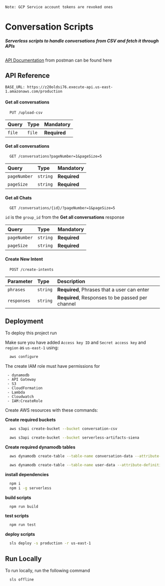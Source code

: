 ```bash
Note: GCP Service account tokens are revoked ones
```
# Conversation Scripts
##### Serverless scripts to handle conversations from CSV and fetch it through APIs
##
[API Documentation](https://documenter.getpostman.com/view/25655079/2s93mBxKZw) from postman can be found here




## API Reference

```http
BASE_URL: https://z20oldsi76.execute-api.us-east-1.amazonaws.com/production
```

#### Get all conversations

```http
  PUT /upload-csv
```

| Query | Type     | Mandatory                |
| :-------- | :------- | :------------------------- |
| `file` | `file` | **Required**|

#### Get all conversations

```http
  GET /conversations?pageNumber=1&pageSize=5
```

| Query | Type     | Mandatory                |
| :-------- | :------- | :------------------------- |
| `pageNumber` | `string` | **Required**|
| `pageSize` | `string` | **Required**|


#### Get all Chats

```http
  GET /conversations/{id}/?pageNumber=1&pageSize=5
```
`id` is the `group_id` from the **Get all conversations** response

| Query | Type     | Mandatory                |
| :-------- | :------- | :------------------------- |
| `pageNumber` | `string` | **Required**|
| `pageSize` | `string` | **Required**|

#### Create New Intent

```http
  POST /create-intents
```

| Parameter | Type     | Description                |
| :-------- | :------- | :------------------------- |
| `phrases` | `string` | **Required**, Phrases that a user can enter|
| `responses` | `string` | **Required**, Responses to be passed per channel|





## Deployment

To deploy this project run

Make sure you have added `Access key ID` and `Secret access key` and `region` as `us-east-1` using:

```bash
  aws configure
```

The create IAM role must have permissions for

```
 - dynamodb
 - API Gateway
 - S3
 - CloudFormation
 - Lambda
 - Cloudwatch
 - IAM:CreateRole
 ```

Create AWS resources with these commands:

**Create required buckets**
```bash
  aws s3api create-bucket --bucket conversation-csv

  aws s3api create-bucket --bucket serverless-artifacts-siena
```

**Create required dynamodb tables**
```bash
  aws dynamodb create-table --table-name conversation-data --attribute-definitions AttributeName=message_id,AttributeType=S AttributeName=group_id,AttributeType=S --key-schema AttributeName=message_id,KeyType=HASH AttributeName=group_id,KeyType=RANGE --billing-mode PAY_PER_REQUEST

  aws dynamodb create-table --table-name user-data --attribute-definitions AttributeName=group_id,AttributeType=S --key-schema AttributeName=group_id,KeyType=HASH --billing-mode PAY_PER_REQUEST
```

**install dependencies**
```bash
  npm i
  npm i -g serverless
```

**build scripts**
```bash
  npm run build
```

**test scripts**
```bash
  npm run test
```

**deploy scripts**
```bash
  sls deploy -s production -r us-east-1
```


## Run Locally

To run locally, run the following command

```bash
  sls offline
```
